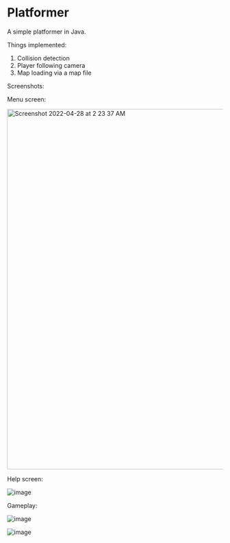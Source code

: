 # Platformer
A simple platformer in Java.

Things implemented:
1. Collision detection
2. Player following camera
3. Map loading via a map file


Screenshots:

Menu screen:

<img width="841" alt="Screenshot 2022-04-28 at 2 23 37 AM" src="https://user-images.githubusercontent.com/29706261/165630095-cbcd24b2-4b13-423b-b07c-17b28efb8ff0.png">

Help screen:

![image](https://user-images.githubusercontent.com/29706261/165630736-a3944c34-a4b6-4b00-947d-85ca2927d6e7.png)


Gameplay:

![image](https://user-images.githubusercontent.com/29706261/165630512-c473d5e8-8fee-47c2-9cae-82750bbe327a.png)

![image](https://user-images.githubusercontent.com/29706261/165630629-ef0d66d0-6284-4e4f-97da-2c2250e9728b.png)
